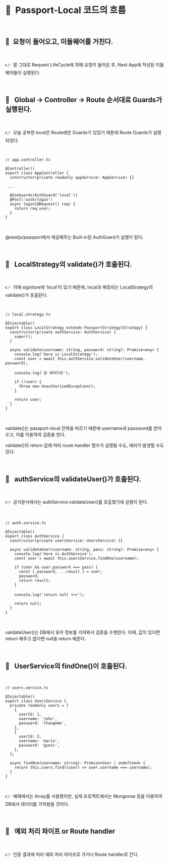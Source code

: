 <br>

# 📌  Passport-Local 코드의 흐름

<br>

## 🔎  요청이 들어오고, 미들웨어를 거친다.

<br>

👉  말 그대로 Request LifeCycle에 의해 요청이 들어온 후, Nest App에 작성된 미들웨어들이 실행된다.

<br>

## 🔎   Global → Controller → Route 순서대로 Guards가 실행된다.

<br>

👉  오늘 공부한 local은 Route에만 Guards가 있었기 때문에 Route Guards가 실행되었다.

<br>

```tsx
// app.controller.ts

@Controller()
export class AppController {
  constructor(private readonly appService: AppService) {}

 ...

  @UseGuards(AuthGuard('local'))
  @Post('auth/login')
  async login(@Request() req) {
    return req.user;
  }
}
```

<br>

@nestjs/passport에서 제공해주는 Built-in된 AuthGuard가 실행이 된다.

<br>

## 🔎   LocalStrategy의 validate()가 호출된다.

<br>

👉  이때 signiture에 ‘local’이 있기 때문에, local과 매칭되는 LocalStrategy의 validate()가 호출된다.

<br>

```tsx
// local.strategy.ts

@Injectable()
export class LocalStrategy extends PassportStrategy(Strategy) {
  constructor(private authService: AuthService) {
    super();
  }

  async validate(username: string, password: string): Promise<any> {
    console.log('here is LocalStrategy');
    const user = await this.authService.validateUser(username, password);

    console.log('곧 에러다잇');

    if (!user) {
      throw new UnauthorizedException();
    }

    return user;
  }
}
```

<br>

validate()는 passport-local 전략을 따르기 때문에 username과 password를 받아오고, 이를 이용하여 검증을 한다.

validate()의 return 값에 따라 route handler 함수가 실행될 수도, 에러가 발생할 수도 있다.

<br>

## 🔎   authService의 validateUser()가 호출된다.

<br>

👉  공식문서에서는 authService.validateUser()를 호출했기에 실행이 된다.

<br>

```tsx
// auth.service.ts

@Injectable()
export class AuthService {
  constructor(private usersService: UsersService) {}

  async validateUser(username: string, pass: string): Promise<any> {
    console.log('here is AuthService');
    const user = await this.usersService.findOne(username);

    if (user && user.password === pass) {
      const { password, ...result } = user;
      password;
      return result;
    }

    console.log('return null ㅠㅠ');

    return null;
  }
}
```

<br>

validateUser()는 DB에서 유저 정보를 가져와서 검증을 수행한다.
이때, 값이 있다면 return 해주고 없다면 null을 return 해준다.

<br>

## 🔎   UserService의 findOne()이 호출된다.

<br>

```tsx
// users.service.ts

@Injectable()
export class UsersService {
  private readonly users = [
    {
      userId: 1,
      username: 'john',
      password: 'changeme',
    },
    {
      userId: 2,
      username: 'maria',
      password: 'guess',
    },
  ];

  async findOne(username: string): Promise<User | undefined> {
    return this.users.find((user) => user.username === username);
  }
}
```

<br>

👉  예제에서는 Array를 사용했지만, 실제 프로젝트에서는 Mongoose 등을 이용하여 DB에서 데이터를 가져왔을 것이다.

<br>

## 🔎   예외 처리 파이프 or Route handler

<br>

👉  인증 결과에 따라 예외 처리 파이프로 가거나 Route handler로 간다.

<br>
